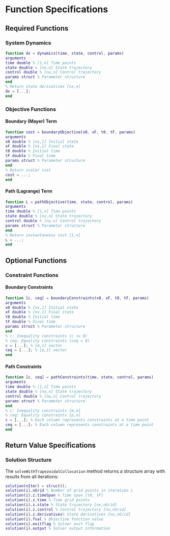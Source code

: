 # Function Specifications
## Required Functions
### System Dynamics
```matlab
function dx = dynamics(time, state, control, params)
arguments
time double % [1,n] Time points
state double % [nx,n] State trajectory
control double % [nu,n] Control trajectory
params struct % Parameter structure
end
% Return state derivatives [nx,n]
dx = [...];
end
```
### Objective Functions
#### Boundary (Mayer) Term
```matlab
function cost = boundaryObjective(x0, xF, t0, tF, params)
arguments
x0 double % [nx,1] Initial state
xF double % [nx,1] Final state
t0 double % Initial time
tF double % Final time
params struct % Parameter structure
end
% Return scalar cost
cost = ...;
end
```
#### Path (Lagrange) Term
```matlab
function L = pathObjective(time, state, control, params)
arguments
time double % [1,n] Time points
state double % [nx,n] State trajectory
control double % [nu,n] Control trajectory
params struct % Parameter structure
end
% Return instantaneous cost [1,n]
L = ...;
end
```
## Optional Functions
### Constraint Functions
#### Boundary Constraints
```matlab
function [c, ceq] = boundaryConstraints(x0, xF, t0, tF, params)
arguments
x0 double % [nx,1] Initial state
xF double % [nx,1] Final state
t0 double % Initial time
tF double % Final time
params struct % Parameter structure
end
% c: Inequality constraints (c <= 0)
% ceq: Equality constraints (ceq = 0)
c = [...]; % [m,1] vector
ceq = [...]; % [p,1] vector
end
```
#### Path Constraints
```matlab
function [c, ceq] = pathConstraints(time, state, control, params)
arguments
time double % [1,n] Time points
state double % [nx,n] State trajectory
control double % [nu,n] Control trajectory
params struct % Parameter structure
end
% c: Inequality constraints [m,n]
% ceq: Equality constraints [p,n]
c = [...]; % Each column represents constraints at a time point
ceq = [...]; % Each column represents constraints at a time point
end
```
## Return Value Specifications
### Solution Structure
The `solveWithTrapezoidalCollocation` method returns a structure array with results from all iterations:
```matlab
solution(nIter) = struct();
solution(i).nGrid % Number of grid points in iteration i
solution(i).z.timeSpan % Time span [t0, tF]
solution(i).z.time % Time grid points
solution(i).z.state % State trajectory [nx,nGrid]
solution(i).z.control % Control trajectory [nu,nGrid]
solution(i).z.derivatives% State derivatives [nx,nGrid]
solution(i).fval % Objective function value
solution(i).exitflag % Solver exit flag
solution(i).output % Solver output information
```